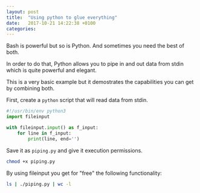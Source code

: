 ```yaml
---
layout: post
title:  "Using python to glue everything"
date:   2017-10-21 14:22:38 +0100
categories:
---
```


Bash is powerful but so is Python. And sometimes you need the best of both.

In order to do that, Python allows you to pipe in and out data from stdin which is quite powerful and elegant.

This is a very basic example but it demostrates the capabilities you can get by combining both.

First, create a `python` script that will read data from stdin.

```python
#!/usr/bin/env python3
import fileinput

with fileinput.input() as f_input:
    for line in f_input:
        print(line, end='')
```

Save it as `piping.py` and give it execution permissions.

```bash
chmod +x piping.py
```

By using fileinput you get for "free" the following functionality:

```bash
ls | ./piping.py | wc -l
```